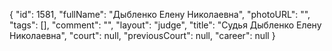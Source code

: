 {
    "id": 1581,
    "fullName": "Дыбленко Елену Николаевна",
    "photoURL": "",
    "tags": [],
    "comment": "",
    "layout": "judge",
    "title": "Судья Дыбленко Елену Николаевна",
    "court": null,
    "previousCourt": null,
    "career": null
}